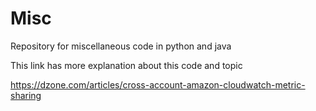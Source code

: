 # Misc
Repository for miscellaneous code in python and java

This link has more explanation about this code and topic

https://dzone.com/articles/cross-account-amazon-cloudwatch-metric-sharing
